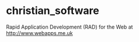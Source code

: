 christian_software
==================

Rapid Application Development (RAD) for the Web at http://www.webapps.me.uk